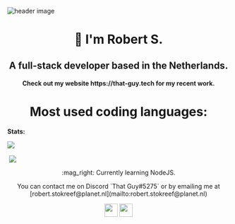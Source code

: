 ![header image](https://i.imgur.com/qWncCzY.png)

<h1 align="center" style="font-weight: bold;">👋 I'm Robert S.</h1>
<h2 align="center">A full-stack developer based in the Netherlands.</h2>
<h4 align="center">Check out my website https://that-guy.tech for my recent work.</h4>

<h1 align="center">Most used coding languages:</h1>

**Stats:**  

<img src="https://github-readme-stats.vercel.app/api/top-langs/?username=wallvon&layout=compact&theme=radical" />

<p>&nbsp;<img align="center" src="https://github-readme-stats.vercel.app/api?username=wallvon&show_icons=true&theme=radical" /></p>

<p align="center">
:mag_right: Currently learning NodeJS.
</p>
<p align="center">
You can contact me on Discord `That Guy#5275` or by emailing me at [robert.stokreef@planet.nl](mailto:robert.stokreef@planet.nl)
</p>

<p align="center">
<a href="https://twitter.com/ThatGuy5275" target="blank"><img align="center" src="https://cdn.jsdelivr.net/npm/simple-icons@3.0.1/icons/twitter.svg" height="30" width="30" /></a>
<a href="https://discord.gg/qy9SKfg" target="blank"><img align="center" src="https://cdn.jsdelivr.net/npm/simple-icons@3.0.1/icons/discord.svg" height="30" width="30" /></a>
</p>
